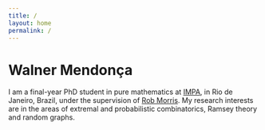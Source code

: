 ```yaml
---
title: /
layout: home
permalink: /
---
```


# Walner Mendonça

I am a final-year PhD student in pure mathematics at [IMPA](https://impa.br/en_US/), in Rio de Janeiro, Brazil, under the supervision of [Rob Morris](http://w3.impa.br/~rob/). My research interests are in the areas of extremal and probabilistic combinatorics, Ramsey theory and random graphs.
